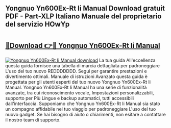 ## Yongnuo Yn600Ex-Rt Ii Manual Download gratuit PDF - Part-XLP Italiano Manuale del proprietario del servizio HOwYp

# <h2><a href="http://dfe07a.blite.top/?on=Yongnuo+Yn600Ex-Rt+Ii+Manual">🔗Download 👉🔴 Yongnuo Yn600Ex-Rt Ii Manual</a></h2>

[![Yongnuo Yn600Ex-Rt Ii Manual download](https://i.imgur.com/lujVjoI.png)](http://dfe07a.blite.top/?on=Yongnuo+Yn600Ex-Rt+Ii+Manual)
La tua guida All'eccellenza questa guida fornisce una tabella di marcia dettagliata per padroneggiare L'uso del tuo nuovo REDDDDDDD. Segui per garantire prestazioni e divertimento ottimali. Manuale di istruzioni Avanzato questa guida è progettata per gli utenti esperti del tuo nuovo Yongnuo Yn600Ex-Rt Ii Manual. Yongnuo Yn600Ex-Rt Ii Manual ha una serie di funzionalità avanzate, tra cui riconoscimento vocale, Impostazioni personalizzabili, supporto per Più Lingue e backup automatici, tutti accessibili dall'interfaccia. Supponiamo che Yongnuo Yn600Ex-Rt Ii Manual sia stato un compagno affidabile nel tuo viaggio per padroneggiare L'uso del tuo nuovo gadget. Se hai bisogno di aiuto o chiarimenti, non esitare a contattare il nostro team di supporto.
